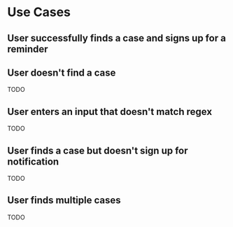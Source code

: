 # Use Cases

## User successfully finds a case and signs up for a reminder

<!--![User successfully finds a case and signs up for a reminder](./diagrams/case-found-sign-up-for-reminder.puml)-->

## User doesn't find a case

TODO

## User enters an input that doesn't match regex

TODO

## User finds a case but doesn't sign up for notification

TODO

## User finds multiple cases

TODO
